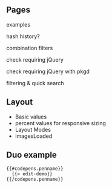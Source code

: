 ## Pages

examples

hash history?

combination filters

check requiring jQuery

check requiring jQuery with pkgd

filtering & quick search

## Layout

+ Basic values
+ percent values for responsive sizing
+ Layout Modes
+ imagesLoaded

## Duo example

<div class="duo example">
  <div class="duo__cell example__code">
    
  </div>
  <div class="duo__cell example__demo">
    
    {{#codepens.penname}}
      {{> edit-demo}}
    {{/codepens.penname}}
  </div>
</div>

